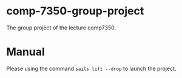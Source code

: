 # comp-7350-group-project
The group project of the lecture comp7350.

# Manual
Please using the command `sails lift --drop` to launch the project.
